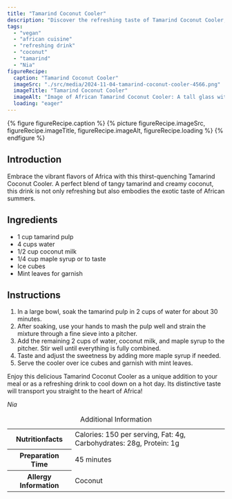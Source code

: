 ```yaml
---
title: "Tamarind Coconut Cooler"
description: "Discover the refreshing taste of Tamarind Coconut Cooler, a perfect vegan drink blending tamarind pulp and coconut milk, inspired by African flavors."
tags:
  - "vegan"
  - "african cuisine"
  - "refreshing drink"
  - "coconut"
  - "tamarind"
  - "Nia"
figureRecipe: 
  caption: "Tamarind Coconut Cooler"
  imageSrc: "./src/media/2024-11-04-tamarind-coconut-cooler-4566.png"
  imageTitle: "Tamarind Coconut Cooler"
  imageAlt: "Image of African Tamarind Coconut Cooler: A tall glass with brown drink and creamy coconut streaks, adorned with mint, beside tamarind pods and coconut shell, in bright light."
  loading: "eager"
---
```


{% figure figureRecipe.caption %}
{% picture figureRecipe.imageSrc, figureRecipe.imageTitle, figureRecipe.imageAlt, figureRecipe.loading %}
{% endfigure %}

## Introduction

Embrace the vibrant flavors of Africa with this thirst-quenching Tamarind Coconut Cooler. A perfect blend of tangy tamarind and creamy coconut, this drink is not only refreshing but also embodies the exotic taste of African summers.

## Ingredients

- 1 cup tamarind pulp
- 4 cups water
- 1/2 cup coconut milk
- 1/4 cup maple syrup or to taste
- Ice cubes
- Mint leaves for garnish

## Instructions

1. In a large bowl, soak the tamarind pulp in 2 cups of water for about 30 minutes.
2. After soaking, use your hands to mash the pulp well and strain the mixture through a fine sieve into a pitcher.
3. Add the remaining 2 cups of water, coconut milk, and maple syrup to the pitcher. Stir well until everything is fully combined.
4. Taste and adjust the sweetness by adding more maple syrup if needed.
5. Serve the cooler over ice cubes and garnish with mint leaves.

Enjoy this delicious Tamarind Coconut Cooler as a unique addition to your meal or as a refreshing drink to cool down on a hot day. Its distinctive taste will transport you straight to the heart of Africa!

*Nia*

<table><caption class='sr-only'>Additional Information</caption><tr><th>Nutritionfacts</th><td>Calories: 150 per serving, Fat: 4g, Carbohydrates: 28g, Protein: 1g&nbsp;</td></tr><tr><th>Preparation Time</th><td>45 minutes&nbsp;</td></tr><tr><th>Allergy Information</th><td>Coconut&nbsp;</td></tr></table>

